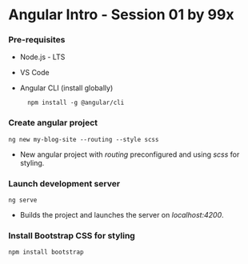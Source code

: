 # Angular Intro - Session 01 by 99x

### Pre-requisites

* Node.js - LTS
* VS Code
* Angular CLI (install globally)

        npm install -g @angular/cli

### Create angular project

    ng new my-blog-site --routing --style scss

* New angular project with *routing* preconfigured and using *scss* for styling.

### Launch development server

    ng serve

*  Builds the project and launches the server on *localhost:4200*.

### Install Bootstrap CSS for styling

    npm install bootstrap